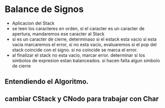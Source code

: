 # Balance de Signos
- Aplicacion del Stack 
- se leen los caracteres en orden, si el caracter es un caracter de apertura, mandaremos ese caracter al Stack
- si es un caracter de cierre, determinaso si el estack esta vacio si esta vacia marcaremos el error, si no esta vacio, evaluaremos si el pop del stack coincide con el signo. si no coincide se marca el error.
- al finalizar el stack no esta vacio, marcar error.
determinar si los simbolos de expresion estan balanceados. si hacen falta algun simbolo de cierre
## Entendiendo el Algoritmo.

## cambiar CStack y CNodo para trabajar con Char
